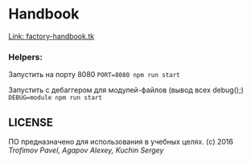 # Handbook

[Link: factory-handbook.tk](factory-handbook.tk)

### Helpers:

Запустить на порту 8080
`PORT=8080 npm run start`

Запустить с дебаггером для модулей-файлов (вывод всех debug();)
`DEBUG=module npm run start`

## LICENSE
ПО предназначено для использования в учебных целях.
(c) 2016
_Trofimov Pavel, Agapov Alexey, Kuchin Sergey_
